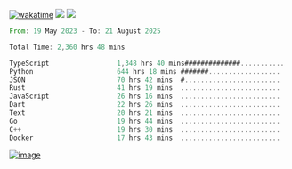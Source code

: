 [![wakatime](https://wakatime.com/badge/user/00eead22-fb14-4dd0-ab8a-3625cafbd50d.svg)](https://wakatime.com/@00eead22-fb14-4dd0-ab8a-3625cafbd50d)
![](https://komarev.com/ghpvc/?username=flatypus)
![](https://pixel.flatypus.me/flatypus?type=tracker)
<!--START_SECTION:waka-->

```rust
From: 19 May 2023 - To: 21 August 2025

Total Time: 2,360 hrs 48 mins

TypeScript                 1,348 hrs 40 mins##############...........   56.79 %
Python                     644 hrs 18 mins #######..................   27.13 %
JSON                       70 hrs 42 mins  #........................   02.98 %
Rust                       41 hrs 19 mins  .........................   01.74 %
JavaScript                 26 hrs 16 mins  .........................   01.11 %
Dart                       22 hrs 26 mins  .........................   00.94 %
Text                       20 hrs 21 mins  .........................   00.86 %
Go                         19 hrs 44 mins  .........................   00.83 %
C++                        19 hrs 30 mins  .........................   00.82 %
Docker                     17 hrs 43 mins  .........................   00.75 %
```

<!--END_SECTION:waka-->
[<img alt="image" src="https://github.com/flatypus/flatypus/assets/68029599/0a302dc1-501c-43a0-ae8d-37ec4817f3bd">](https://flatypus.me)

